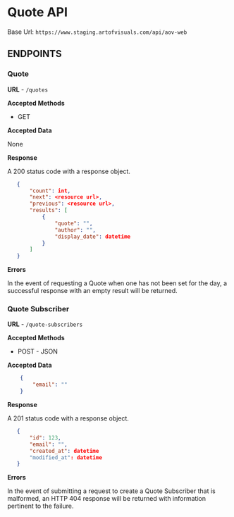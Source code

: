 # Quote API

Base Url: `https://www.staging.artofvisuals.com/api/aov-web`

## ENDPOINTS

### Quote
**URL** - `/quotes`

**Accepted Methods**
- GET

**Accepted Data**

None

**Response**

A 200 status code with a response object.

```json
   {
       "count": int,
       "next": <resource url>,
       "previous": <resource url>,
       "results": [
           {
               "quote": "",
               "author": "",
               "display_date": datetime
           }
       ]
   }
```

**Errors**

In the event of requesting a Quote when one has not been set for the day, a successful response with an empty result 
will be returned.

### Quote Subscriber
**URL** - `/quote-subscribers`

**Accepted Methods**
- POST - JSON

**Accepted Data**

```json
    {
        "email": ""
    }
```

**Response**

A 201 status code with a response object.

```json
   {
       "id": 123,
       "email": "",
       "created_at": datetime
       "modified_at": datetime
   }
```

**Errors**

In the event of submitting a request to create a Quote Subscriber that is malformed, an HTTP 404 response will be
returned with information pertinent to the failure.